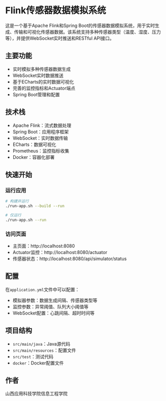 # Flink传感器数据模拟系统

这是一个基于Apache Flink和Spring Boot的传感器数据模拟系统，用于实时生成、传输和可视化传感器数据。该系统支持多种传感器类型（温度、湿度、压力等），并提供WebSocket实时推送和RESTful API接口。

## 主要功能

- 实时模拟多种传感器数据生成
- WebSocket实时数据推送
- 基于ECharts的实时数据可视化
- 完善的监控指标和Actuator端点
- Spring Boot管理和配置

## 技术栈

- Apache Flink：流式数据处理
- Spring Boot：应用程序框架
- WebSocket：实时数据传输
- ECharts：数据可视化
- Prometheus：监控指标收集
- Docker：容器化部署

## 快速开始

### 运行应用

```bash
# 构建并运行
./run-app.sh --build --run

# 仅运行
./run-app.sh --run
```

### 访问页面

- 主页面：http://localhost:8080
- Actuator监控：http://localhost:8080/actuator
- 传感器状态：http://localhost:8080/api/simulator/status

## 配置

在`application.yml`文件中可以配置：

- 模拟器参数：数据生成间隔、传感器类型等
- 监控参数：异常阈值、队列大小阈值等
- WebSocket配置：心跳间隔、超时时间等

## 项目结构

- `src/main/java`：Java源代码
- `src/main/resources`：配置文件
- `src/test`：测试代码
- `docker`：Docker配置文件

## 作者

山西应用科技学院信息工程学院
